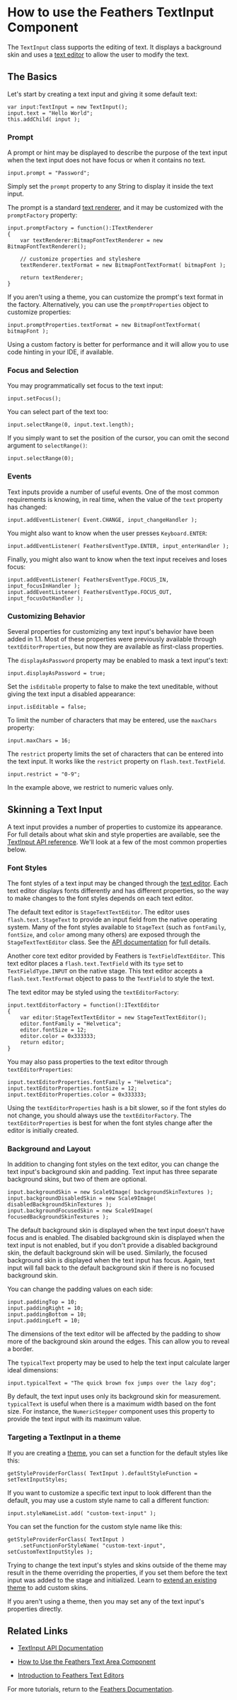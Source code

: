 # How to use the Feathers TextInput Component

The `TextInput` class supports the editing of text. It displays a background skin and uses a [text editor](text-editors.html) to allow the user to modify the text.

## The Basics

Let's start by creating a text input and giving it some default text:

``` code
var input:TextInput = new TextInput();
input.text = "Hello World";
this.addChild( input );
```

### Prompt

A prompt or hint may be displayed to describe the purpose of the text input when the text input does not have focus or when it contains no text.

``` code
input.prompt = "Password";
```

Simply set the `prompt` property to any String to display it inside the text input.

The prompt is a standard [text renderer](text-renderers.html), and it may be customized with the `promptFactory` property:

``` code
input.promptFactory = function():ITextRenderer
{
    var textRenderer:BitmapFontTextRenderer = new BitmapFontTextRenderer();
 
    // customize properties and styleshere
    textRenderer.textFormat = new BitmapFontTextFormat( bitmapFont );
 
    return textRenderer;
}
```

If you aren't using a theme, you can customize the prompt's text format in the factory. Alternatively, you can use the `promptProperties` object to customize properties:

``` code
input.promptProperties.textFormat = new BitmapFontTextFormat( bitmapFont );
```

Using a custom factory is better for performance and it will allow you to use code hinting in your IDE, if available.

### Focus and Selection

You may programmatically set focus to the text input:

``` code
input.setFocus();
```

You can select part of the text too:

``` code
input.selectRange(0, input.text.length);
```

If you simply want to set the position of the cursor, you can omit the second argument to `selectRange()`:

``` code
input.selectRange(0);
```

### Events

Text inputs provide a number of useful events. One of the most common requirements is knowing, in real time, when the value of the `text` property has changed:

``` code
input.addEventListener( Event.CHANGE, input_changeHandler );
```

You might also want to know when the user presses `Keyboard.ENTER`:

``` code
input.addEventListener( FeathersEventType.ENTER, input_enterHandler );
```

Finally, you might also want to know when the text input receives and loses focus:

``` code
input.addEventListener( FeathersEventType.FOCUS_IN, input_focusInHandler );
input.addEventListener( FeathersEventType.FOCUS_OUT, input_focusOutHandler );
```

### Customizing Behavior

Several properties for customizing any text input's behavior have been added in 1.1. Most of these properties were previously available through `textEditorProperties`, but now they are available as first-class properties.

The `displayAsPassword` property may be enabled to mask a text input's text:

``` code
input.displayAsPassword = true;
```

Set the `isEditable` property to false to make the text uneditable, without giving the text input a disabled appearance:

``` code
input.isEditable = false;
```

To limit the number of characters that may be entered, use the `maxChars` property:

``` code
input.maxChars = 16;
```

The `restrict` property limits the set of characters that can be entered into the text input. It works like the `restrict` property on `flash.text.TextField`.

``` code
input.restrict = "0-9";
```

In the example above, we restrict to numeric values only.

## Skinning a Text Input

A text input provides a number of properties to customize its appearance. For full details about what skin and style properties are available, see the [TextInput API reference](http://feathersui.com/documentation/feathers/controls/TextInput.html). We'll look at a few of the most common properties below.

### Font Styles

The font styles of a text input may be changed through the [text editor](text-editors.html). Each text editor displays fonts differently and has different properties, so the way to make changes to the font styles depends on each text editor.

The default text editor is `StageTextTextEditor`. The editor uses `flash.text.StageText` to provide an input field from the native operating system. Many of the font styles available to `StageText` (such as `fontFamily`, `fontSize`, and `color` among many others) are exposed through the `StageTextTextEditor` class. See the [API documentation](http://feathersui.com/documentation/feathers/controls/text/StageTextTextEditor.html) for full details.

Another core text editor provided by Feathers is `TextFieldTextEditor`. This text editor places a `flash.text.TextField` with its `type` set to `TextFieldType.INPUT` on the native stage. This text editor accepts a `flash.text.TextFormat` object to pass to the `TextField` to style the text.

The text editor may be styled using the `textEditorFactory`:

``` code
input.textEditorFactory = function():ITextEditor
{
    var editor:StageTextTextEditor = new StageTextTextEditor();
    editor.fontFamily = "Helvetica";
    editor.fontSize = 12;
    editor.color = 0x333333;
    return editor;
}
```

You may also pass properties to the text editor through `textEditorProperties`:

``` code
input.textEditorProperties.fontFamily = "Helvetica";
input.textEditorProperties.fontSize = 12;
input.textEditorProperties.color = 0x333333;
```

Using the `textEditorProperties` hash is a bit slower, so if the font styles do not change, you should always use the `textEditorFactory`. The `textEditorProperties` is best for when the font styles change after the editor is initially created.

### Background and Layout

In addition to changing font styles on the text editor, you can change the text input's background skin and padding. Text input has three separate background skins, but two of them are optional.

``` code
input.backgroundSkin = new Scale9Image( backgroundSkinTextures );
input.backgroundDisabledSkin = new Scale9Image( disabledBackgroundSkinTextures );
input.backgroundFocusedSkin = new Scale9Image( focusedBackgroundSkinTextures );
```

The default background skin is displayed when the text input doesn't have focus and is enabled. The disabled background skin is displayed when the text input is not enabled, but if you don't provide a disabled background skin, the default background skin will be used. Similarly, the focused background skin is displayed when the text input has focus. Again, text input will fall back to the default background skin if there is no focused background skin.

You can change the padding values on each side:

``` code
input.paddingTop = 10;
input.paddingRight = 10;
input.paddingBottom = 10;
input.paddingLeft = 10;
```

The dimensions of the text editor will be affected by the padding to show more of the background skin around the edges. This can allow you to reveal a border.

The `typicalText` property may be used to help the text input calculate larger ideal dimensions:

``` code
input.typicalText = "The quick brown fox jumps over the lazy dog";
```

By default, the text input uses only its background skin for measurement. `typicalText` is useful when there is a maximum width based on the font size. For instance, the `NumericStepper` component uses this property to provide the text input with its maximum value.

### Targeting a TextInput in a theme

If you are creating a [theme](themes.html), you can set a function for the default styles like this:

``` code
getStyleProviderForClass( TextInput ).defaultStyleFunction = setTextInputStyles;
```

If you want to customize a specific text input to look different than the default, you may use a custom style name to call a different function:

``` code
input.styleNameList.add( "custom-text-input" );
```

You can set the function for the custom style name like this:

``` code
getStyleProviderForClass( TextInput )
    .setFunctionForStyleName( "custom-text-input", setCustomTextInputStyles );
```

Trying to change the text input's styles and skins outside of the theme may result in the theme overriding the properties, if you set them before the text input was added to the stage and initialized. Learn to [extend an existing theme](extending-themes.html) to add custom skins.

If you aren't using a theme, then you may set any of the text input's properties directly.

## Related Links

-   [TextInput API Documentation](http://feathersui.com/documentation/feathers/controls/TextInput.html)

-   [How to Use the Feathers Text Area Component](text-area.html)

-   [Introduction to Feathers Text Editors](text-editors.html)

For more tutorials, return to the [Feathers Documentation](index.html).


